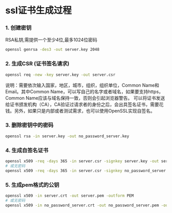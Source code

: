 # ssl证书生成过程

### 1. 创建密钥

RSA私钥,需提供一个至少4位,最多1024位密码

```bash
openssl genrsa -des3 -out server.key 2048
```

### 2. 生成CSR (证书签名请求)

```bash
openssl req -new -key server.key -out server.csr
```

说明：需要依次输入国家，地区，城市，组织，组织单位，Common Name和Email。其中Common Name，可以写自己的名字或者域名，如果要支持https，Common Name应该与域名保持一致，否则会引起浏览器警告。
可以将证书发送给证书颁发机构（CA），CA验证过请求者的身份之后，会出具签名证书，需要花钱。另外，如果只是内部或者测试需求，也可以使用OpenSSL实现自签名。

### 3. 删除密钥中的密码

```bash
openssl rsa -in server.key -out no_password_server.key
```

### 4. 生成自签名证书

```bash
openssl x509 -req -days 365 -in server.csr -signkey server.key -out server.crt
# 或无密码
openssl x509 -req -days 365 -in server.csr -signkey no_password_server.key -out no_password_server.crt
```

### 5. 生成pem格式的公钥

```bash
openssl x509 -in server.crt -out server.pem -outform PEM
# 或无密码
openssl x509 -in no_password_server.crt -out no_password_server.pem -outform PEM
```

